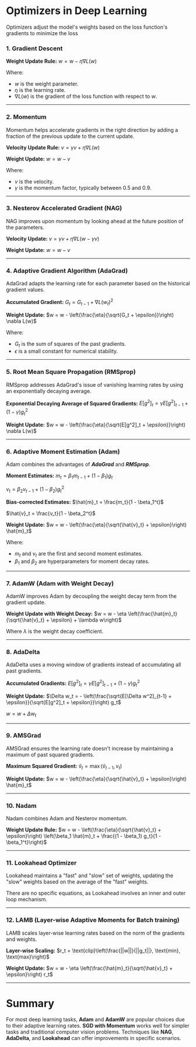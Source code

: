 # Optimizers in Deep Learning
Optimizers adjust the model's weights based on the loss function's gradients to minimize the loss

### 1. Gradient Descent

**Weight Update Rule:**
$w = w - \eta \nabla L(w)$

Where:
- $w$ is the weight parameter.
- $\eta$ is the learning rate.
- $\nabla L(w)$ is the gradient of the loss function with respect to $w$.

---

### 2. Momentum

Momentum helps accelerate gradients in the right direction by adding a fraction of the previous update to the current update.

**Velocity Update Rule:**
$v = \gamma v + \eta \nabla L(w)$

**Weight Update:**
$w = w - v$

Where:
- $v$ is the velocity.
- $\gamma$ is the momentum factor, typically between 0.5 and 0.9.

---

### 3. Nesterov Accelerated Gradient (NAG)

NAG improves upon momentum by looking ahead at the future position of the parameters.

**Velocity Update:**
$v = \gamma v + \eta \nabla L(w - \gamma v)$

**Weight Update:**
$w = w - v$

---

### 4. Adaptive Gradient Algorithm (AdaGrad)

AdaGrad adapts the learning rate for each parameter based on the historical gradient values.

**Accumulated Gradient:**
$G_t = G_{t-1} + \nabla L(w_t)^2$

**Weight Update:**
$w = w - \left(\frac{\eta}{\sqrt{G_t + \epsilon}}\right) \nabla L(w)$

Where:
- $G_t$ is the sum of squares of the past gradients.
- $\epsilon$ is a small constant for numerical stability.

---

### 5. Root Mean Square Propagation (RMSprop)

RMSprop addresses AdaGrad's issue of vanishing learning rates by using an exponentially decaying average.

**Exponential Decaying Average of Squared Gradients:**
$E[g^2]_t = \gamma E[g^2]_{t-1} + (1 - \gamma) g_t^2$

**Weight Update:**
$w = w - \left(\frac{\eta}{\sqrt{E[g^2]_t + \epsilon}}\right) \nabla L(w)$

---

### 6. Adaptive Moment Estimation (Adam)

Adam combines the advantages of ***AdaGrad*** and ***RMSprop***.

**Moment Estimates:**
$m_t = \beta_1 m_{t-1} + (1 - \beta_1) g_t$

$v_t = \beta_2 v_{t-1} + (1 - \beta_2) g_t^2$

**Bias-corrected Estimates:**
$\hat{m}_t = \frac{m_t}{1 - \beta_1^t}$

$\hat{v}_t = \frac{v_t}{1 - \beta_2^t}$

**Weight Update:**
$w = w - \left(\frac{\eta}{\sqrt{\hat{v}_t} + \epsilon}\right) \hat{m}_t$

Where:
- $m_t$ and $v_t$ are the first and second moment estimates.
- $\beta_1$ and $\beta_2$ are hyperparameters for moment decay rates.

---

### 7. AdamW (Adam with Weight Decay)

AdamW improves Adam by decoupling the weight decay term from the gradient update.

**Weight Update with Weight Decay:**
$w = w - \eta \left(\frac{\hat{m}_t}{\sqrt{\hat{v}_t} + \epsilon} + \lambda w\right)$

Where $\lambda$ is the weight decay coefficient.

---

### 8. AdaDelta

AdaDelta uses a moving window of gradients instead of accumulating all past gradients.

**Accumulated Gradients:**
$E[g^2]_t = \gamma E[g^2]_{t-1} + (1 - \gamma) g_t^2$

**Weight Update:**
$\Delta w_t = - \left(\frac{\sqrt{E[\Delta w^2]_{t-1} + \epsilon}}{\sqrt{E[g^2]_t + \epsilon}}\right) g_t$

$w = w + \Delta w_t$

---

### 9. AMSGrad

AMSGrad ensures the learning rate doesn't increase by maintaining a maximum of past squared gradients.

**Maximum Squared Gradient:**
$\hat{v}_t = \max(\hat{v}_{t-1}, v_t)$

**Weight Update:**
$w = w - \left(\frac{\eta}{\sqrt{\hat{v}_t} + \epsilon}\right) \hat{m}_t$

---

### 10. Nadam

Nadam combines Adam and Nesterov momentum.

**Weight Update Rule:**
$w = w - \left(\frac{\eta}{\sqrt{\hat{v}_t} + \epsilon}\right) \left(\beta_1 \hat{m}_t + \frac{(1 - \beta_1) g_t}{1 - \beta_1^t}\right)$

---

### 11. Lookahead Optimizer

Lookahead maintains a "fast" and "slow" set of weights, updating the "slow" weights based on the average of the "fast" weights.

There are no specific equations, as Lookahead involves an inner and outer loop mechanism.

---

### 12. LAMB (Layer-wise Adaptive Moments for Batch training)

LAMB scales layer-wise learning rates based on the norm of the gradients and weights.

**Layer-wise Scaling:**
$r_t = \text{clip}\left(\frac{||w||}{||g_t||}, \text{min}, \text{max}\right)$

**Weight Update:**
$w = w - \eta \left(\frac{\hat{m}_t}{\sqrt{\hat{v}_t} + \epsilon}\right) r_t$

---

# Summary
For most deep learning tasks, **Adam** and **AdamW** are popular choices due to their adaptive learning rates. **SGD with Momentum** works well for simpler tasks and traditional computer vision problems. Techniques like **NAG**, **AdaDelta**, and **Lookahead** can offer improvements in specific scenarios.
